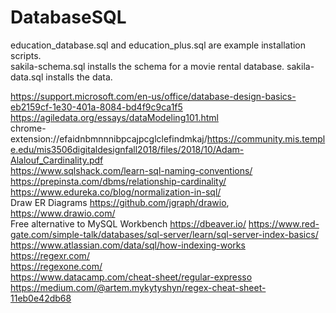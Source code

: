 # DatabaseSQL

education_database.sql and education_plus.sql are example installation scripts.  
sakila-schema.sql installs the schema for a movie rental database.  sakila-data.sql installs the data.

https://support.microsoft.com/en-us/office/database-design-basics-eb2159cf-1e30-401a-8084-bd4f9c9ca1f5  
https://agiledata.org/essays/dataModeling101.html  
chrome-extension://efaidnbmnnnibpcajpcglclefindmkaj/https://community.mis.temple.edu/mis3506digitaldesignfall2018/files/2018/10/Adam-Alalouf_Cardinality.pdf  
https://www.sqlshack.com/learn-sql-naming-conventions/  
https://prepinsta.com/dbms/relationship-cardinality/  
https://www.edureka.co/blog/normalization-in-sql/  
Draw ER Diagrams https://github.com/jgraph/drawio, https://www.drawio.com/  
Free alternative to MySQL Workbench https://dbeaver.io/
https://www.red-gate.com/simple-talk/databases/sql-server/learn/sql-server-index-basics/  
https://www.atlassian.com/data/sql/how-indexing-works  
https://regexr.com/  
https://regexone.com/  
https://www.datacamp.com/cheat-sheet/regular-expresso  
https://medium.com/@artem.mykytyshyn/regex-cheat-sheet-11eb0e42db68  

